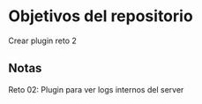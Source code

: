# Objetivos del repositorio
Crear plugin reto 2

## Notas
Reto 02: Plugin para ver logs internos del server
